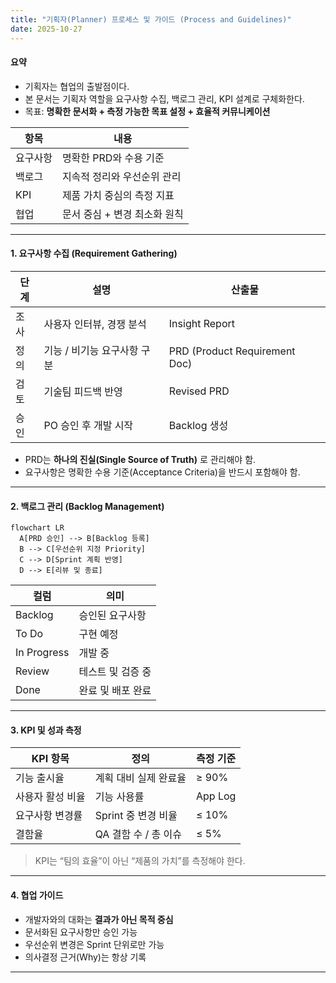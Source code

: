 ```yaml
---
title: "기획자(Planner) 프로세스 및 가이드 (Process and Guidelines)"
date: 2025-10-27
---
```


#### 요약
- 기획자는 협업의 출발점이다.  
- 본 문서는 기획자 역할을 요구사항 수집, 백로그 관리, KPI 설계로 구체화한다.  
- 목표: **명확한 문서화 + 측정 가능한 목표 설정 + 효율적 커뮤니케이션**


| 항목   | 내용                |
| ---- | ----------------- |
| 요구사항 | 명확한 PRD와 수용 기준    |
| 백로그  | 지속적 정리와 우선순위 관리   |
| KPI  | 제품 가치 중심의 측정 지표   |
| 협업   | 문서 중심 + 변경 최소화 원칙 |


---

#### 1. 요구사항 수집 (Requirement Gathering)

| 단계 | 설명 | 산출물 |
|------|------|--------|
| 조사 | 사용자 인터뷰, 경쟁 분석 | Insight Report |
| 정의 | 기능 / 비기능 요구사항 구분 | PRD (Product Requirement Doc) |
| 검토 | 기술팀 피드백 반영 | Revised PRD |
| 승인 | PO 승인 후 개발 시작 | Backlog 생성 |

- PRD는 **하나의 진실(Single Source of Truth)** 로 관리해야 함.  
- 요구사항은 명확한 수용 기준(Acceptance Criteria)을 반드시 포함해야 함.

---

#### 2. 백로그 관리 (Backlog Management)

```mermaid
flowchart LR
  A[PRD 승인] --> B[Backlog 등록]
  B --> C[우선순위 지정 Priority]
  C --> D[Sprint 계획 반영]
  D --> E[리뷰 및 종료]
```

| 컬럼          | 의미         |
| ----------- | ---------- |
| Backlog     | 승인된 요구사항   |
| To Do       | 구현 예정      |
| In Progress | 개발 중       |
| Review      | 테스트 및 검증 중 |
| Done        | 완료 및 배포 완료 |

---

#### 3. KPI 및 성과 측정

| KPI 항목    | 정의             | 측정 기준   |
| --------- | -------------- | ------- |
| 기능 출시율    | 계획 대비 실제 완료율   | ≥ 90%   |
| 사용자 활성 비율 | 기능 사용률         | App Log |
| 요구사항 변경률  | Sprint 중 변경 비율 | ≤ 10%   |
| 결함율       | QA 결함 수 / 총 이슈 | ≤ 5%    |

> KPI는 “팀의 효율”이 아닌 “제품의 가치”를 측정해야 한다.

---

#### 4. 협업 가이드

* 개발자와의 대화는 **결과가 아닌 목적 중심**
* 문서화된 요구사항만 승인 가능
* 우선순위 변경은 Sprint 단위로만 가능
* 의사결정 근거(Why)는 항상 기록

---
